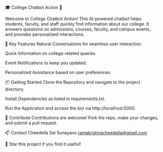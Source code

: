 
🎓 College Chatbot Action 🤖


Welcome to College Chatbot Action! This AI-powered chatbot helps students, faculty, and staff quickly find information about our college. It answers questions on admissions, courses, faculty, and campus events, and provides personalized interactions.

🌟 Key Features
Natural Conversations for seamless user interaction.

Quick Information on college-related queries.

Event Notifications to keep you updated.

Personalized Assistance based on user preferences.

📦 Getting Started
Clone the Repository and navigate to the project directory.

Install Dependencies as listed in requirements.txt.

Run the Application and access the bot via http://localhost:5000.

🤝 Contribute
Contributions are welcome! Fork the repo, make your changes, and submit a pull request.

📫 Contact
Cheedella Sai Sunayana
ramakrishnacheedella@gmail.com

🌟 Star this project if you find it useful!
